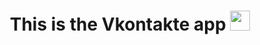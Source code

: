 <h1 align="center"> This is the Vkontakte app
<img src="https://github.com/blackcater/blackcater/raw/main/images/Hi.gif" width="32" height="32"/></h1>

